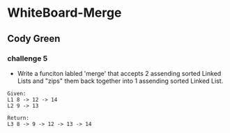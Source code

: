 # WhiteBoard-Merge

## Cody Green

### challenge 5
* Write a funciton labled 'merge' that accepts 2 assending sorted Linked Lists and "zips" them back together into 1 assending sorted Linked List.

```
Given:
L1 8 -> 12 -> 14
L2 9 -> 13
```
```
Return:
L3 8 -> 9 -> 12 -> 13 -> 14
```